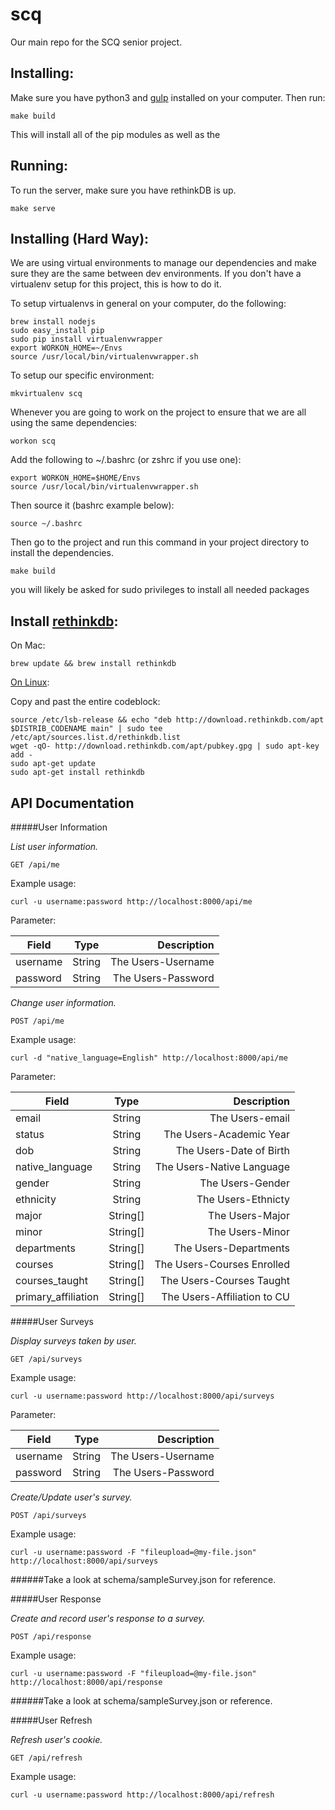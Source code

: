 # scq
Our main repo for the SCQ senior project.

## Installing:

Make sure you have python3 and [gulp](https://github.com/gulpjs/gulp/blob/master/docs/getting-started.md) installed on your computer. Then run:

```
make build
```

This will install all of the pip modules as well as the

## Running:

To run the server, make sure you have rethinkDB is up.

```
make serve
```

## Installing (Hard Way):
We are using virtual environments to manage our dependencies and make sure they are the same between dev environments. If you don't have a virtualenv setup for this project, this is how to do it.

To setup virtualenvs in general on your computer, do the following:
```
brew install nodejs
sudo easy_install pip
sudo pip install virtualenvwrapper
export WORKON_HOME=~/Envs
source /usr/local/bin/virtualenvwrapper.sh
```

To setup our specific environment:
```
mkvirtualenv scq
```

Whenever you are going to work on the project to ensure that we are all using the same dependencies:
```
workon scq
```

Add the following to ~/.bashrc (or zshrc if you use one):

```
export WORKON_HOME=$HOME/Envs
source /usr/local/bin/virtualenvwrapper.sh
```

Then source it (bashrc example below):
```
source ~/.bashrc
```

Then go to the project and run this command in your project directory to install the dependencies.
```
make build
```
you will likely be asked for sudo privileges to install all needed packages

## Install [rethinkdb]( https://rethinkdb.com/docs/install/):

On Mac:

```
brew update && brew install rethinkdb
```

[On Linux](https://www.rethinkdb.com/docs/install/ubuntu/):

Copy and past the entire codeblock:

```
source /etc/lsb-release && echo "deb http://download.rethinkdb.com/apt $DISTRIB_CODENAME main" | sudo tee /etc/apt/sources.list.d/rethinkdb.list
wget -qO- http://download.rethinkdb.com/apt/pubkey.gpg | sudo apt-key add -
sudo apt-get update
sudo apt-get install rethinkdb
```

## API Documentation

#####User Information

_List user information._
```
GET /api/me
```
Example usage:
```
curl -u username:password http://localhost:8000/api/me
```
Parameter:

| Field               | Type          | Description                    |
| ------------------- |:-------------:| ------------------------------:|
| username            | String        | The Users-Username             |
| password            | String        | The Users-Password             |

_Change user information._
```
POST /api/me
```
Example usage:
```
curl -d "native_language=English" http://localhost:8000/api/me
```
Parameter:

| Field               | Type          | Description                    |
| ------------------- |:-------------:| ------------------------------:|
| email               | String        | The Users-email                |
| status              | String        | The Users-Academic Year        |
| dob                 | String        | The Users-Date of Birth        |
| native_language     | String        | The Users-Native Language      |
| gender              | String        | The Users-Gender               |
| ethnicity           | String        | The Users-Ethnicty             |
| major               | String[]      | The Users-Major                |
| minor               | String[]      | The Users-Minor                |
| departments         | String[]      | The Users-Departments          |
| courses             | String[]      | The Users-Courses Enrolled     |
| courses_taught      | String[]      | The Users-Courses Taught       |
| primary_affiliation | String[]      | The Users-Affiliation to CU    |

#####User Surveys

_Display surveys taken by user._
```
GET /api/surveys
```
Example usage:
```
curl -u username:password http://localhost:8000/api/surveys
```
Parameter:

| Field               | Type          | Description                    |
| ------------------- |:-------------:| ------------------------------:|
| username            | String        | The Users-Username             |
| password            | String        | The Users-Password             |

_Create/Update user's survey._
```
POST /api/surveys
```
Example usage:
```
curl -u username:password -F "fileupload=@my-file.json" http://localhost:8000/api/surveys
```
######Take a look at schema/sampleSurvey.json for reference.

#####User Response

_Create and record user's response to a survey._
```
POST /api/response
```
Example usage:
```
curl -u username:password -F "fileupload=@my-file.json" http://localhost:8000/api/response
```
######Take a look at schema/sampleSurvey.json or reference.

#####User Refresh

_Refresh user's cookie._
```
GET /api/refresh
```
Example usage:
```
curl -u username:password http://localhost:8000/api/refresh
```

